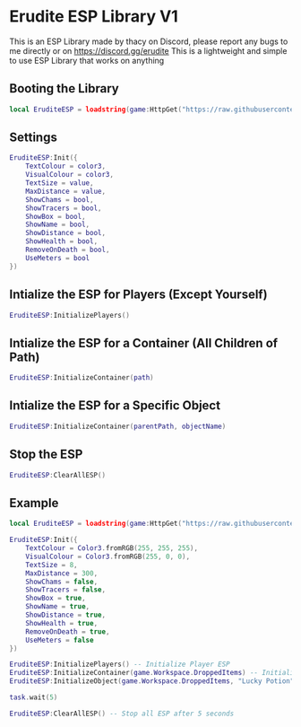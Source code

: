 # Erudite ESP Library V1
This is an ESP Library made by thacy on Discord, please report any bugs to me directly or on https://discord.gg/erudite
This is a lightweight and simple to use ESP Library that works on anything

## Booting the Library
```lua
local EruditeESP = loadstring(game:HttpGet("https://raw.githubusercontent.com/ThacG/EruditeHub/main/ESP/Library"))()
```
## Settings
```lua
EruditeESP:Init({
    TextColour = color3,
    VisualColour = color3,
    TextSize = value,
    MaxDistance = value,
    ShowChams = bool,
    ShowTracers = bool,
    ShowBox = bool,
    ShowName = bool,
    ShowDistance = bool,
    ShowHealth = bool,
    RemoveOnDeath = bool,
    UseMeters = bool
})
```

## Intialize the ESP for Players (Except Yourself)
```lua
EruditeESP:InitializePlayers()
```

## Intialize the ESP for a Container (All Children of Path)
```lua
EruditeESP:InitializeContainer(path)
```

## Intialize the ESP for a Specific Object
```lua
EruditeESP:InitializeContainer(parentPath, objectName)
```

## Stop the ESP
```lua
EruditeESP:ClearAllESP()
```

## Example
```lua
local EruditeESP = loadstring(game:HttpGet("https://raw.githubusercontent.com/ThacG/EruditeHub/main/ESP/Library"))()

EruditeESP:Init({
    TextColour = Color3.fromRGB(255, 255, 255),
    VisualColour = Color3.fromRGB(255, 0, 0),
    TextSize = 8,
    MaxDistance = 300,
    ShowChams = false,
    ShowTracers = false,
    ShowBox = true,
    ShowName = true,
    ShowDistance = true,
    ShowHealth = true,
    RemoveOnDeath = true,
    UseMeters = false
})

EruditeESP:InitializePlayers() -- Initialize Player ESP
EruditeESP:InitializeContainer(game.Workspace.DroppedItems) -- Initialize ESP for all objects inside of game.Workspace.DroppedItems
EruditeESP:InitializeObject(game.Workspace.DroppedItems, "Lucky Potion") -- Initialize the ESP for all objects named "Lucky Potion" inside of game.Workspace.DroppedItems

task.wait(5)

EruditeESP:ClearAllESP() -- Stop all ESP after 5 seconds
```
